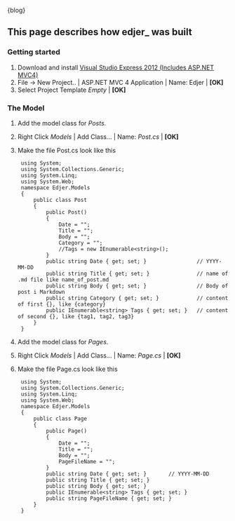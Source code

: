 {blog}
## This page describes how edjer_ was built


### Getting started
1. Download and install [Visual Studio Express 2012 (Includes ASP.NET MVC4)](http://www.asp.net/mvc)
1. File -> New Project.. | ASP.NET MVC 4 Application | Name: Edjer | **[OK]** 
1. Select Project Template _Empty_ | **[OK]**

### The Model
1. Add the model class for _Posts_.
1. Right Click _Models_ | Add Class... | Name: _Post.cs_ | **[OK]**
1. Make the file Post.cs look like this

		using System;
		using System.Collections.Generic;
		using System.Linq;
		using System.Web;	
		namespace Edjer.Models
		{
		    public class Post
		    {
		        public Post()
		        {
		            Date = "";
		            Title = "";
		            Body = "";
		            Category = "";
		            //Tags = new IEnumerable<string>();   
		        }
		        public string Date { get; set; }                // YYYY-MM-DD
		        public string Title { get; set; }               // name of .md file like name_of_post.md
		        public string Body { get; set; }                // Body of post i Markdown
		        public string Category { get; set; }            // content of first {}, like {category}
		        public IEnumerable<string> Tags { get; set; }   // content of second {}, like {tag1, tag2, tag3}
		    }
		}

1. Add the model class for _Pages_.
1. Right Click _Models_ | Add Class... | Name: _Page.cs_ | **[OK]**
1. Make the file Page.cs look like this

		using System;
		using System.Collections.Generic;
		using System.Linq;
		using System.Web;
		namespace Edjer.Models
		{
        	public class Page
			{
			    public Page()
			    {
			        Date = "";
			        Title = "";
			        Body = "";
			        PageFileName = "";
			    }   
			    public string Date { get; set; }       // YYYY-MM-DD
			    public string Title { get; set; }
			    public string Body { get; set; }
			    public IEnumerable<string> Tags { get; set; }
			    public string PageFileName { get; set; }
			}
		}
